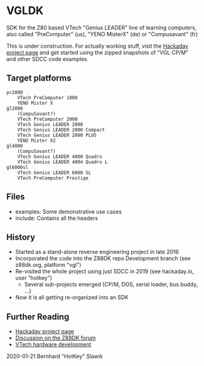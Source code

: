 # VGLDK
SDK for the Z80 based VTech "Genius LEADER" line of learning computers, also called "PreComputer" (us), "YENO MisterX" (de) or "Compusavant" (fr)

This is under construction. For actually working stuff, visit the [Hackaday project page](https://hackaday.io/project/166921-v-tech-genius-leader-precomputer-hacking) and get started using the zipped snapshots of "VGL CP/M" and other SDCC code examples.


## Target platforms
	pc1000
		VTech PreComputer 1000
		YENO Mister X
	gl2000
		(CompuSavant?)
		VTech PreComputer 2000
		VTech Genius LEADER 2000
		VTech Genius LEADER 2000 Compact
		VTech Genius LEADER 2000 PLUS
		YENO Mister X2
	gl4000
		(CompuSavant?)
		VTech Genius LEADER 4000 Quadro
		VTech Genius LEADER 4004 Quadro L
	gl6000sl
		VTech Genius LEADER 6000 SL
		VTech PreComputer Prestige

## Files
* examples: Some demonstrative use cases
* include: Contains all the headers

## History
* Started as a stand-alone reverse engineering project in late 2016
* Incorporated the code into the Z88DK repo Development branch (see z88dk.org, platform "vgl")
* Re-visited the whole project using just SDCC in 2019 (see hackaday.io, user "hotkey")
	* Several sub-projects emerged (CP/M, DOS, serial loader, bus buddy, ...)
* Now it is all getting re-organized into an SDK

## Further Reading
* [Hackaday project page](https://hackaday.io/project/166921-v-tech-genius-leader-precomputer-hacking)
* [Discussion on the Z88DK forum](https://www.z88dk.org/forum/viewtopic.php?id=10055)
* [VTech hardware development](https://www.thingiverse.com/thing:3108809)

2020-01-21 Bernhard "HotKey" Slawik